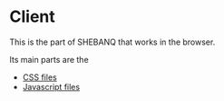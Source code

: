# Client

This is the part of SHEBANQ that works in the browser.

Its main parts are the

*   [CSS files](css.md)
*   [Javascript files](js.md)
